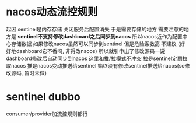 # nacos动态流控规则
起因  sentinel是内存存储  关闭服务后配置消失  于是需要存储的地方
需要注意的地方是 **sentinel不支持修改dashboard之后同步到nacos** 所以nacos近作为配置中心存储数据
如果修改nacos虽然可以同步到sentinel 但是危险系数高 不建议 (好好地dashboard它不香吗, 非得改nacos)
所以就引申出了修改源码一说 dashboard修改后自动同步到nacos
这里和推/拉模式不冲突 拉是sentinel定期拉取nacos  推是nacos变动推送给sentinel  始终没有修改sentinel推送给nacos(so修改源码, 暂时未做)

# sentinel dubbo
consumer/provider加流控规则都行